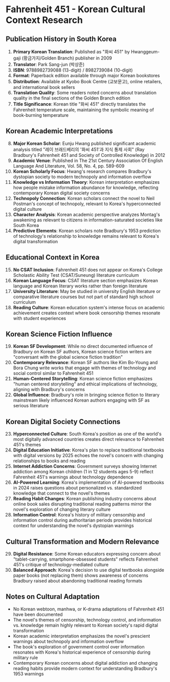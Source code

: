 # Fahrenheit 451 - Korean Cultural Context Research

## Publication History in South Korea

1. **Primary Korean Translation**: Published as "화씨 451" by Hwanggeum-gaji (황금가지/Golden Branch) publisher in 2009
2. **Translator**: Park Sang-jun (박상준)
3. **ISBN**: 9788982739088 (13-digit) / 8982739084 (10-digit)
4. **Format**: Paperback edition available through major Korean bookstores
5. **Distribution**: Available at Kyobo Book Centre (교보문고), online retailers, and international book sellers
6. **Translation Quality**: Some readers noted concerns about translation quality in the final sections of the Golden Branch edition
7. **Title Significance**: Korean title "화씨 451" directly translates the Fahrenheit temperature scale, maintaining the symbolic meaning of book-burning temperature

## Korean Academic Interpretations

8. **Major Korean Scholar**: Eunju Hwang published significant academic analysis titled "레이 브래드베리의 '화씨 451'과 지식 통제 사회" (Ray Bradbury's Fahrenheit 451 and Society of Controlled Knowledge) in 2012
9. **Academic Venue**: Published in The 21st Century Association Of English Language And Literature, Vol. 58, No. 4, pp. 589-609
10. **Korean Scholarly Focus**: Hwang's research compares Bradbury's dystopian society to modern technopoly and information overflow
11. **Knowledge vs Information Theory**: Korean interpretation emphasizes how people mistake information abundance for knowledge, reflecting contemporary Korean digital society concerns
12. **Technopoly Connection**: Korean scholars connect the novel to Neil Postman's concept of technopoly, relevant to Korea's hyperconnected digital culture
13. **Character Analysis**: Korean academic perspective analyzes Montag's awakening as relevant to citizens in information-saturated societies like South Korea
14. **Predictive Elements**: Korean scholars note Bradbury's 1953 prediction of technology's relationship to knowledge remains relevant to Korea's digital transformation

## Educational Context in Korea

15. **No CSAT Inclusion**: Fahrenheit 451 does not appear on Korea's College Scholastic Ability Test (CSAT/Suneung) literature curriculum
16. **Korean Language Focus**: CSAT literature section emphasizes Korean language and Korean literary works rather than foreign literature
17. **University Literature**: May be studied in university English literature or comparative literature courses but not part of standard high school curriculum
18. **Reading Culture**: Korean education system's intense focus on academic achievement creates context where book censorship themes resonate with student experiences

## Korean Science Fiction Influence

19. **Korean SF Development**: While no direct documented influence of Bradbury on Korean SF authors, Korean science fiction writers are "conversant with the global science fiction tradition"
20. **Contemporary Relevance**: Korean SF authors like Kim Bo-Young and Bora Chung write works that engage with themes of technology and social control similar to Fahrenheit 451
21. **Human-Centered Storytelling**: Korean science fiction emphasizes "human centered storytelling" and ethical implications of technology, aligning with Bradbury's concerns
22. **Global Influence**: Bradbury's role in bringing science fiction to literary mainstream likely influenced Korean authors engaging with SF as serious literature

## Korean Digital Society Connections

23. **Hyperconnected Culture**: South Korea's position as one of the world's most digitally advanced countries creates direct relevance to Fahrenheit 451's themes
24. **Digital Education Initiative**: Korea's plan to replace traditional textbooks with digital versions by 2025 echoes the novel's concern with changing relationships to books and reading
25. **Internet Addiction Concerns**: Government surveys showing Internet addiction among Korean children (1 in 12 students ages 5-9) reflect Fahrenheit 451's warnings about technology dependence
26. **AI-Powered Learning**: Korea's implementation of AI-powered textbooks in 2024 raises questions about personalized vs. standardized knowledge that connect to the novel's themes
27. **Reading Habit Changes**: Korean publishing industry concerns about online book sales disrupting traditional reading patterns mirror the novel's exploration of changing literary culture
28. **Information Control**: Korea's history of military censorship and information control during authoritarian periods provides historical context for understanding the novel's dystopian warnings

## Cultural Transformation and Modern Relevance

29. **Digital Resistance**: Some Korean educators expressing concern about "tablet-carrying, smartphone-obsessed students" reflects Fahrenheit 451's critique of technology-mediated culture
30. **Balanced Approach**: Korea's decision to use digital textbooks alongside paper books (not replacing them) shows awareness of concerns Bradbury raised about abandoning traditional reading formats

## Notes on Cultural Adaptation

- No Korean webtoon, manhwa, or K-drama adaptations of Fahrenheit 451 have been documented
- The novel's themes of censorship, technology control, and information vs. knowledge remain highly relevant to Korean society's rapid digital transformation
- Korean academic interpretation emphasizes the novel's prescient warnings about technopoly and information overflow
- The book's exploration of government control over information resonates with Korea's historical experience of censorship during military rule
- Contemporary Korean concerns about digital addiction and changing reading habits provide modern context for understanding Bradbury's 1953 warnings